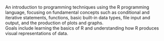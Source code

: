 An introduction to programming techniques using the R programming language, focusing on fundamental concepts such as conditional and iterative statements, functions, basic built-in data types, file input and output, and the production of plots and graphs.   
Goals include learning the basics of R and understanding how R produces visual representations of data. 
